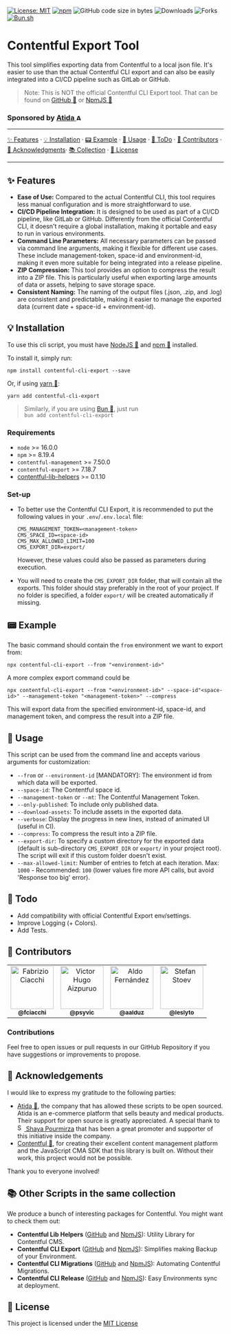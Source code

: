 [![License: MIT](https://img.shields.io/github/license/AtidaTech/contentful-cli-export)](https://opensource.org/licenses/MIT)
[![npm](https://img.shields.io/npm/v/contentful-cli-export)](https://npmjs.com/package/contentful-cli-export)
![GitHub code size in bytes](https://img.shields.io/github/languages/code-size/AtidaTech/contentful-cli-export)
![Downloads](https://img.shields.io/npm/dw/contentful-cli-export)
![Forks](https://img.shields.io/github/forks/AtidaTech/contentful-cli-export)
[![Bun.sh](https://img.shields.io/badge/bun.sh-compatible-orange)](https://bun.sh)

# Contentful Export Tool

This tool simplifies exporting data from Contentful to a local json file. It's easier to use than the actual Contentful CLI export and can also be easily integrated into a CI/CD pipeline such as GitLab or GitHub.

> Note: This is NOT the official Contentful CLI Export tool. That can be found on [GitHub 🔗](https://github.com/contentful/contentful-cli) or [NpmJS 🔗](https://www.npmjs.com/package/contentful-cli)

<h3>Sponsored by <a href="https://github.com/AtidaTech"><b>Atida</b> <img src="https://avatars.githubusercontent.com/u/127305035?s=200&v=4" width="14px;" alt="Atida" /></a></h3>

<hr />

[✨ Features](#-features) · [💡 Installation](#-installation) · [📟 Example](#-example) · [🎹 Usage](#-usage) · [📅 ToDo](#-todo) · [👾 Contributors](#-contributors) · [🎩 Acknowledgments](#-acknowledgements)· [📚 Collection](#-other-scripts-in-the-same-collection)  · [📄 License](#-license)

<hr />

## ✨ Features

- **Ease of Use:** Compared to the actual Contentful CLI, this tool requires less manual configuration and is more straightforward to use.
- **CI/CD Pipeline Integration:** It is designed to be used as part of a CI/CD pipeline, like GitLab or GitHub. Differently from the official Contentful CLI, it doesn't require a global installation, making it portable and easy to run in various environments.
- **Command Line Parameters:** All necessary parameters can be passed via command line arguments, making it flexible for different use cases. These include management-token, space-id and environment-id, making it even more suitable for being integrated into a release pipeline.
- **ZIP Compression:** This tool provides an option to compress the result into a ZIP file. This is particularly useful when exporting large amounts of data or assets, helping to save storage space.
- **Consistent Naming:** The naming of the output files (.json, .zip, and .log) are consistent and predictable, making it easier to manage the exported data (current date + space-id + environment-id).

## 💡 Installation

To use this cli script, you must have [NodeJS 🔗](https://nodejs.org/) and [npm 🔗](http://npmjs.org) installed.

To install it, simply run:

```shell
npm install contentful-cli-export --save
```

Or, if using [yarn 🔗](https://yarnpkg.com/lang/en/):

```shell
yarn add contentful-cli-export
```

> Similarly, if you are using [Bun 🔗](https://bun.sh), just run<br />`bun add contentful-cli-export`

### Requirements

* `node` >= 16.0.0
* `npm` >= 8.19.4
* `contentful-management` >= 7.50.0 
* `contentful-export` >= 7.18.7
* [contentful-lib-helpers](https://www.npmjs.com/package/contentful-lib-helpers) >= 0.1.10

### Set-up

* To better use the Contentful CLI Export, it is recommended to put the following values in your `.env`/`.env.local` file:

    ```shell
    CMS_MANAGEMENT_TOKEN=<management-token>
    CMS_SPACE_ID=<space-id>
    CMS_MAX_ALLOWED_LIMIT=100
    CMS_EXPORT_DIR=export/
    ```

    However, these values could also be passed as parameters during execution.

* You will need to create the `CMS_EXPORT_DIR` folder, that will contain all the exports. This folder should stay preferably in the root of your project. 
If no folder is specified, a folder `export/` will be created automatically if missing.

## 📟 Example

The basic command should contain the `from` environment we want to export from:

```shell
npx contentful-cli-export --from "<environment-id>"
```

A more complex export command could be

```shell
npx contentful-cli-export --from "<environment-id>" --space-id"<space-id>" --management-token "<management-token>" --compress
```

This will export data from the specified environment-id, space-id, and management token, and compress the result into a ZIP file.

## 🎹 Usage

This script can be used from the command line and accepts various arguments for customization:

* `--from` or `--environment-id` [MANDATORY]: The environment id from which data will be exported.
* `--space-id`: The Contentful space id.
* `--management-token` or `--mt`: The Contentful Management Token.
* `--only-published`: To include only published data.
* `--download-assets`: To include assets in the exported data.
* `--verbose`: Display the progress in new lines, instead of animated UI (useful in CI).
* `--compress`: To compress the result into a ZIP file.
* `--export-dir`: To specify a custom directory for the exported data (default is sub-directory `CMS_EXPORT_DIR` or `export/` in your project root). The script will exit if this custom folder doesn't exist.
* `--max-allowed-limit`: Number of entries to fetch at each iteration. Max: `1000` - Recommended: `100` (lower values fire more API calls, but avoid 'Response too big' error).

## 📅 Todo

* Add compatibility with official Contentful Export env/settings.
* Improve Logging (+ Colors).
* Add Tests.

## 👾 Contributors

<table>
  <tr>
    <td align="center"><a href="https://github.com/fciacchi"><img src="https://images.weserv.nl/?url=avatars.githubusercontent.com/u/58506?v=4&h=100&w=100&fit=cover&mask=circle&maxage=7d" width="100px;" alt="Fabrizio Ciacchi" /><br /><sub><b>@fciacchi</b></sub></a><br /></td>
    <td align="center"><a href="https://github.com/psyvic"><img src="https://images.weserv.nl/?url=avatars.githubusercontent.com/u/29251597?v=4&h=100&w=100&fit=cover&mask=circle&maxage=7d" width="100px;" alt="Victor Hugo Aizpuruo" /><br /><sub><b>@psyvic</b></sub></a><br /></td>
    <td align="center"><a href="https://github.com/aalduz"><img src="https://images.weserv.nl/?url=avatars.githubusercontent.com/u/11409770?v=4&h=100&w=100&fit=cover&mask=circle&maxage=7d" width="100px;" alt="Aldo Fernández" /><br /><sub><b>@aalduz</b></sub></a><br /></td>
    <td align="center"><a href="https://github.com/leslyto"><img src="https://images.weserv.nl/?url=avatars.githubusercontent.com/u/4264812?v=4&h=100&w=100&fit=cover&mask=circle&maxage=7d" width="100px;" alt="Stefan Stoev" /><br /><sub><b>@leslyto</b></sub></a><br /></td>
  </tr>
</table>

### Contributions
Feel free to open issues or pull requests in our GitHub Repository if you have suggestions or improvements to propose.

## 🎩 Acknowledgements

I would like to express my gratitude to the following parties:

- [Atida 🔗](https://www.atida.com/), the company that has allowed these scripts to be open sourced. Atida is an e-commerce platform that sells beauty and medical products. Their support for open source is greatly appreciated. A special thank to <a href="https://github.com/shoopi"><img src="https://images.weserv.nl/?url=avatars.githubusercontent.com/u/1385372?v=4&h=16&w=16&fit=cover&mask=circle&maxage=7d" width="16px;" alt="Shaya Pourmirza" /> Shaya Pourmirza</a> that has been a great promoter and supporter of this initiative inside the company.
- [Contentful 🔗](https://www.contentful.com/), for creating their excellent content management platform and the JavaScript CMA SDK that this library is built on. Without their work, this project would not be possible.

Thank you to everyone involved!

## 📚 Other Scripts in the same collection

We produce a bunch of interesting packages for Contentful. You might want to check them out:

* **Contentful Lib Helpers** ([GitHub](https://github.com/AtidaTech/contentful-lib-helpers/) and [NpmJS](https://www.npmjs.com/package/contentful-lib-helpers)): Utility Library for Contentful CMS.
* **Contentful CLI Export** ([GitHub](https://github.com/AtidaTech/contentful-cli-export/) and [NpmJS](https://www.npmjs.com/package/contentful-cli-export)): Simplifies making Backup of your Environment.
* **Contentful CLI Migrations** ([GitHub](https://github.com/AtidaTech/contentful-cli-migrations/) and [NpmJS](https://www.npmjs.com/package/contentful-cli-migrations)): Automating Contentful Migrations.
* **Contentful CLI Release** ([GitHub](https://github.com/AtidaTech/contentful-cli-release/) and [NpmJS](https://www.npmjs.com/package/contentful-cli-release)): Easy Environments sync at deployment.

[//]: # (* **Contentful CLI Sync** &#40;[GitHub]&#40;https://github.com/AtidaTech/contentful-cli-sync/&#41; and [NpmJS]&#40;https://www.npmjs.com/package/contentful-cli-sync&#41;&#41;: Contentful tool to sync data across Spaces and Environments.)

## 📄 License
This project is licensed under the [MIT License](LICENSE)
